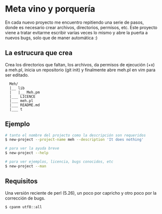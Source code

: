 # Meta vino y porquería

En cada nuevo proyecto me encuentro repitiendo una serie de pasos,
donde es necesario crear archivos, directorios, permisos, etc.
Este proyecto viene a tratar evitarme escribir varías veces lo mismo
y abre la puerta a nuevos bugs, solo que de maner automática :)

## La estrucura que crea

Crea los directorios que faltan, los archivos, da permisos de ejecución
(+x) a meh.pl, inicia un repositorio (git init) y finalmente abre meh.pl
en vim para ser editado.

~~~ 
  Meh/
  |__ lib
  |   |__ Meh.pm
  |___ LICENCE
  |___ meh.pl
  |___ README.md
  |___ t
~~~

## Ejemplo

~~~ sh
# tanto el nombre del projecto como la descripción son requeridos
$ new-project --project-name meh --description 'It does nothing'

# para ver la ayuda breve
$ new-project --help

# para ver ejemplos, licencia, bugs conocidos, etc
$ new-project --man
~~~

## Requisitos

Una versión reciente de perl (5.26), un poco por capricho y otro poco por la
corrección de bugs.

~~~
$ cpanm utf8::all
~~~
